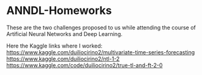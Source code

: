 # ANNDL-Homeworks
These are the two challenges proposed to us while attending the course of Artificial Neural Networks and Deep Learning.

Here the Kaggle links where I worked:<br>
https://www.kaggle.com/duiliocirino2/multivariate-time-series-forecasting<br>
https://www.kaggle.com/duiliocirino2/ntl-1-2<br>
https://www.kaggle.com/code/duiliocirino2/true-tl-and-ft-2-0<br>
